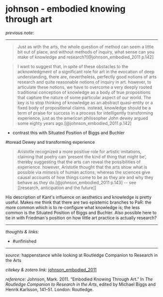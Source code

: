 # johnson - embodied knowing through art

_previous note:_ 

---

>Just as with the arts, the whole question of method can seem a little bit out of place, and without methods of inquiry, what sense can you make of knowledge and research?[@johnson_embodied_2011 p.142]

>I want to suggest that, in spite of these obstacles to the acknowledgment of a significant role for art in the evocation of deep understanding, there are, nevertheless, perfectly good notions of arts research and quite reasonable notions of inquiry in art. however, to articulate these notions, we have to overcome a very deeply rooted traditional conception of knowledge as a body of true propositions that capture the nature of some particular aspect of our world. The key is to stop thinking of knowledge as an abstract quasi-entity or a fixed body of propositional claims. instead, knowledge should be a term of praise for success in a process for intelligently transforming experience, just as the american philosopher John dewey argued some eighty years ago.[@johnson_embodied_2011 p.142]

- contrast this with Situated Position of Biggs and Buchler

#toread Dewey and transforming experience

>Aristotle recognized a more positive role for artistic imitations, claiming that poetry can ‘present the kind of thing that might be’, thereby suggesting that the arts can reveal the possibilities of experience. however, Aristotle thought that the arts show what is possible via _mimesis_ of human actions, whereas the sciences give causal accounts of how things come to be as they are and why they behave as they do.[@johnson_embodied_2011 p.143] -- see [[research, anticipation and the future]]

His description of Kant's influence on aesthetics and knowledge is pretty useful. Makes me think that there are two epistemic branches to PaR: the more common which is to re-configure what knowledge is; the less common is the Situated Position of Biggs and Buchler. Also possible here to tie in with Friedman's position on how little art practice is actually research? 

---

_thoughts & links:_



- #unfinished 

---

_source:_ happenstance while looking at Routledge Companion to Research in the Arts

_citekey & zotero link:_ [johnson_embodied_2011](zotero://select/items/1_F48R5956)

_reference:_ Johnson, Mark. 2011. “Embodied Knowing Through Art.” In _The Routledge Companion to Research in the Arts_, edited by Michael Biggs and Henrik Karlsson, 141–51. London: Routledge.



